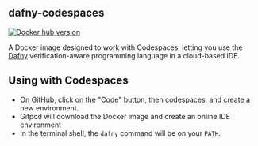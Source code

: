 ## dafny-codespaces

[![Docker hub version](https://img.shields.io/docker/v/adstewart/dafny-codespaces?label=Docker%20Hub)](https://hub.docker.com/r/adstewart/dafny-codespaces)

A Docker image designed to work with Codespaces, letting you use the
[Dafny][dafny] verification-aware programming language in a cloud-based IDE.

[dafny]: https://github.com/dafny-lang/dafny

## Using with Codespaces

- On GitHub, click on the "Code" button, then codespaces, and create a new
  environment.
- Gitpod will download the Docker image and create an online IDE environment
- In the terminal shell, the `dafny` command will be on your `PATH`.

